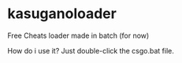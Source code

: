 # kasuganoloader
Free Cheats loader made in batch (for now)

How do i use it?
Just double-click the csgo.bat file.

